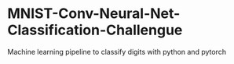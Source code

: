 # MNIST-Conv-Neural-Net-Classification-Challengue
Machine learning pipeline to classify digits with python and pytorch

